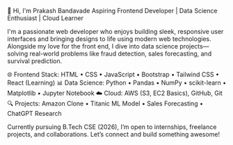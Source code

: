 👋 Hi, I'm Prakash Bandavade
Aspiring Frontend Developer | Data Science Enthusiast | Cloud Learner

I'm a passionate web developer who enjoys building sleek, responsive user interfaces and bringing designs to life using modern web technologies. Alongside my love for the front end, I dive into data science projects—solving real-world problems like fraud detection, sales forecasting, and survival prediction.

🌐 Frontend Stack: HTML • CSS • JavaScript • Bootstrap • Tailwind CSS • React (Learning)
📊 Data Science: Python • Pandas • NumPy • scikit-learn • Matplotlib • Jupyter Notebook
☁️ Cloud: AWS (S3, EC2 Basics), GitHub, Git
🔍 Projects: Amazon Clone • Titanic ML Model • Sales Forecasting • ChatGPT Research

Currently pursuing B.Tech CSE (2026), I’m open to internships, freelance projects, and collaborations. Let’s connect and build something awesome!
